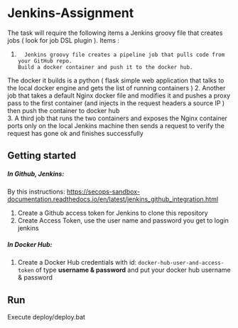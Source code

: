# Jenkins-Assignment
The task will require the following items 
a Jenkins groovy file that creates jobs ( look for job DSL plugin ). 
Items : 
 
1.       Jenkins groovy file creates a pipeline job that pulls code from your GitHub repo.
       Build a docker container and push it to the docker hub. 
The docker it builds is a python ( flask simple web application that talks to the local docker engine and gets the list of running containers ) 
2.       Another job that takes a default Nginx docker file and modifies it and pushes a proxy pass to the first container (and injects
               in the request headers a source IP ) then push the container to docker hub  
3.       A third job that runs the two containers and exposes the Nginx container ports only on the local Jenkins machine then sends
       a request to verify the  request has gone ok  and finishes successfully

## Getting started

##### In Github, Jenkins:
By this instructions: 
https://secops-sandbox-documentation.readthedocs.io/en/latest/jenkins_github_integration.html
1. Create a Github access token for Jenkins to clone this repository
2. Create Access Token, use the user name and password you get to login jenkins

##### In Docker Hub:

1. Create a Docker Hub credentials with id: `docker-hub-user-and-access-token` of type **username & password** and put your docker hub username & password

## Run

Execute deploy/deploy.bat
